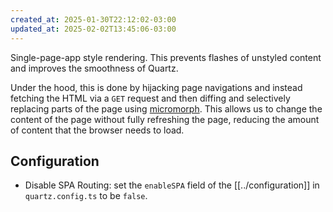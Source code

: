 ```yaml
---
created_at: 2025-01-30T22:12:02-03:00
updated_at: 2025-02-02T13:45:06-03:00
---
```

Single-page-app style rendering. This prevents flashes of unstyled content and improves the smoothness of Quartz.

Under the hood, this is done by hijacking page navigations and instead fetching the HTML via a `GET` request and then diffing and selectively replacing parts of the page using [micromorph](https://github.com/natemoo-re/micromorph). This allows us to change the content of the page without fully refreshing the page, reducing the amount of content that the browser needs to load.

## Configuration

- Disable SPA Routing: set the `enableSPA` field of the [[../configuration]] in `quartz.config.ts` to be `false`.
